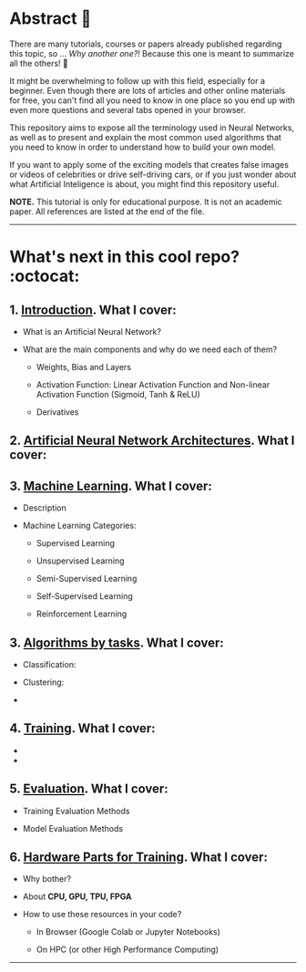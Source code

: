 # Abstract :thought_balloon:

There are many tutorials, courses or papers already published regarding this topic, so ... _Why another one?!_ Because this one is meant to summarize all the others! :tada:

It might be overwhelming to follow up with this field, especially for a beginner. Even though there are lots of articles and other online materials for free, you can't find all you need to know in one place so you end up with even more questions and several tabs opened in your browser.

This repository aims to expose all the terminology used in Neural Networks, as well as to present and explain the most common used algorithms that you need to know in order to understand how to build your own model.

If you want to apply some of the exciting models that creates false images or videos of celebrities or drive self-driving cars, or if you just wonder about what Artificial Inteligence is about, you might find this repository useful.

**NOTE.** This tutorial is only for educational purpose. It is not an academic paper. All references are listed at the end of the file.

----------------------------------------------- 

# What's next in this cool repo? :octocat:

## 1. [Introduction](). What I cover:

 - What is an Artificial Neural Network?
 
 - What are the main components and why do we need each of them?
 
   - Weights, Bias and Layers

   - Activation Function: Linear Activation Function and Non-linear Activation Function (Sigmoid, Tanh & ReLU)

   - Derivatives
 
## 2. [Artificial Neural Network Architectures](). What I cover:
 
## 3. [Machine Learning](). What I cover:
 
 - Description
 
 - Machine Learning Categories:
 
   - Supervised Learning

   - Unsupervised Learning

   - Semi-Supervised Learning

   - Self-Supervised Learning

   - Reinforcement Learning
 
 ## 3. [Algorithms by tasks](). What I cover:
 
 - Classification: 
 
 - Clustering: 
 
 - 
 
 ## 4. [Training](). What I cover:
 
 -
 
 -
 
 ## 5. [Evaluation](). What I cover:
 
 - Training Evaluation Methods
 
 - Model Evaluation Methods
 
 ## 6. [Hardware Parts for Training](https://github.com/laviniaflorentina/Tutorials/blob/master/ArtificialNeuralNets/hardware_for_training.md#nut_and_bolt-hardware-parts-for-training-wrench). What I cover:
 
 - Why bother?

 - About **CPU, GPU, TPU, FPGA**

 - How to use these resources in your code?

   - In Browser (Google Colab or Jupyter Notebooks)

   - On HPC (or other High Performance Computing) 
-----------------------------------------------
